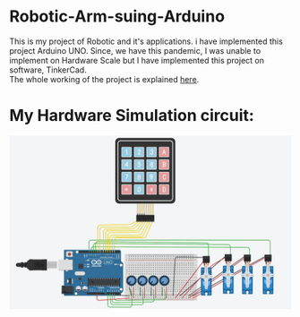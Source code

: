 # Robotic-Arm-suing-Arduino

This is my project of Robotic and it's applications. i have implemented this project Arduino UNO. Since, we have this pandemic, I was unable to implement on Hardware Scale but
I have implemented this project on software, TinkerCad.
<br/> The whole working of the project is explained <a href="https://drive.google.com/file/d/1dlnjp5LOVHaYAU7u15G0jvlMIadBhcgY/view?usp=sharing">here</a>.

# My Hardware Simulation circuit:
![](images/hardware.jpg)

